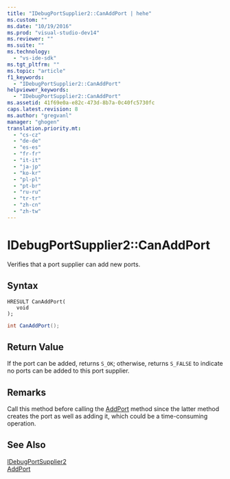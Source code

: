 ```yaml
---
title: "IDebugPortSupplier2::CanAddPort | hehe"
ms.custom: ""
ms.date: "10/19/2016"
ms.prod: "visual-studio-dev14"
ms.reviewer: ""
ms.suite: ""
ms.technology: 
  - "vs-ide-sdk"
ms.tgt_pltfrm: ""
ms.topic: "article"
f1_keywords: 
  - "IDebugPortSupplier2::CanAddPort"
helpviewer_keywords: 
  - "IDebugPortSupplier2::CanAddPort"
ms.assetid: 41f69e0a-e82c-473d-8b7a-0c40fc5730fc
caps.latest.revision: 8
ms.author: "gregvanl"
manager: "ghogen"
translation.priority.mt: 
  - "cs-cz"
  - "de-de"
  - "es-es"
  - "fr-fr"
  - "it-it"
  - "ja-jp"
  - "ko-kr"
  - "pl-pl"
  - "pt-br"
  - "ru-ru"
  - "tr-tr"
  - "zh-cn"
  - "zh-tw"
---
```

# IDebugPortSupplier2::CanAddPort
Verifies that a port supplier can add new ports.  
  
## Syntax  
  
```cpp#  
HRESULT CanAddPort(   
   void   
);  
```  
  
```c#  
int CanAddPort();  
```  
  
## Return Value  
 If the port can be added, returns `S_OK`; otherwise, returns `S_FALSE` to indicate no ports can be added to this port supplier.  
  
## Remarks  
 Call this method before calling the [AddPort](../extensibility-debugger-reference/idebugportsupplier2--addport.md) method since the latter method creates the port as well as adding it, which could be a time-consuming operation.  
  
## See Also  
 [IDebugPortSupplier2](../extensibility-debugger-reference/idebugportsupplier2.md)   
 [AddPort](../extensibility-debugger-reference/idebugportsupplier2--addport.md)